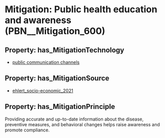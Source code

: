 # Mitigation: __Public health education and awareness__ (PBN__Mitigation_600)

## Property: has_MitigationTechnology

* [public communication channels](../Technology/PBN__Technology_3339)

## Property: has_MitigationSource

* [ehlert_socio-economic_2021](../Article/PBN__Article_40)

## Property: has_MitigationPrinciple

Providing accurate and up-to-date information about the disease, preventive measures, and behavioral changes helps raise awareness and promote compliance.

